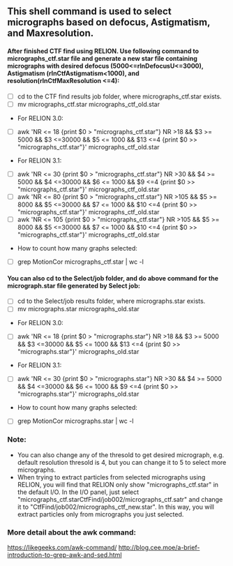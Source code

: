 ## This shell command is used to select micrographs based on defocus, Astigmatism, and Maxresolution. 

#### After finished CTF find using RELION. Use following command to micrographs_ctf.star file and generate a new star file containing micrographs with desired defocus (5000<=rlnDefocusU<=3000), Astigmatism (rlnCtfAstigmatism<1000), and resolution(rlnCtfMaxResolution <=4):


- [ ] cd to the CTF find results job folder, where micrographs_ctf.star exists.
- [ ] mv micrographs_ctf.star micrographs_ctf_old.star
- For RELION 3.0:
- [ ] awk 'NR <= 18 {print $0 > "micrographs_ctf.star"} NR >18 && $3 >= 5000 && $3 <=30000 && $5 <= 1000 && $13 <=4 {print $0 >> "micrographs_ctf.star"}' micrographs_ctf_old.star
- For RELION 3.1: 
- [ ] awk 'NR <= 30 {print $0 > "micrographs_ctf.star"} NR >30 && $4 >= 5000 && $4 <=30000 && $6 <= 1000 && $9 <=4 {print $0 >> "micrographs_ctf.star"}' micrographs_ctf_old.star
- [ ] awk 'NR <= 80 {print $0 > "micrographs_ctf.star"} NR >105 && $5 >= 8000 && $5 <=30000 && $7 <= 1000 && $10 <=4 {print $0 >> "micrographs_ctf.star"}' micrographs_ctf_old.star
- [ ] awk 'NR <= 105 {print $0 > "micrographs_ctf.star"} NR >105 && $5 >= 8000 && $5 <=30000 && $7 <= 1000 && $10 <=4 {print $0 >> "micrographs_ctf.star"}' micrographs_ctf_old.star
- How to count how many graphs selected: 
- [ ] grep MotionCor micrographs_ctf.star | wc -l

#### You can also cd to the Select/job folder, and do above command for the micrograph.star file generated by Select job:

- [ ] cd to the Select/job results folder, where micrographs.star exists.
- [ ] mv micrographs.star micrographs_old.star
- For RELION 3.0:
- [ ] awk 'NR <= 18 {print $0 > "micrographs.star"} NR >18 && $3 >= 5000 && $3 <=30000 && $5 <= 1000 && $13 <=4 {print $0 >> "micrographs.star"}' micrographs_old.star
- For RELION 3.1: 
- [ ] awk 'NR <= 30 {print $0 > "micrographs.star"} NR >30 && $4 >= 5000 && $4 <=30000 && $6 <= 1000 && $9 <=4 {print $0 >> "micrographs.star"}' micrographs_old.star
- How to count how many graphs selected: 
- [ ] grep MotionCor micrographs.star | wc -l

### Note: 
- You can also change any of the thresold to get desired micrograph, e.g. default resolution thresold is 4, but you can change it to 5 to select more micrographs.
- When trying to extract particles from selected micrographs using RELION, you will find that RELION only show "micrographs_ctf.star" in the default I/O. In the I/O panel, just select "micrographs_ctf.starCtfFind/job002/micrographs_ctf.satr" and change it to "CtfFind/job002/micrographs_ctf_new.star". In this way, you will extract particles only from micrographs you just selected. 


### More detail about the awk command:
https://likegeeks.com/awk-command/
http://blog.cee.moe/a-brief-introduction-to-grep-awk-and-sed.html

